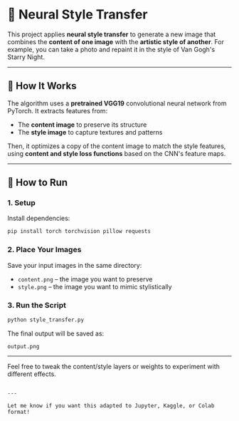 
# 🎨 Neural Style Transfer

This project applies **neural style transfer** to generate a new image that combines the **content of one image** with the **artistic style of another**. For example, you can take a photo and repaint it in the style of Van Gogh's Starry Night.

---

## 🧠 How It Works

The algorithm uses a **pretrained VGG19** convolutional neural network from PyTorch. It extracts features from:

- The **content image** to preserve its structure
- The **style image** to capture textures and patterns

Then, it optimizes a copy of the content image to match the style features, using **content and style loss functions** based on the CNN's feature maps.

---

## 🚀 How to Run

### 1. Setup

Install dependencies:
```bash
pip install torch torchvision pillow requests
```

### 2. Place Your Images

Save your input images in the same directory:
- `content.png` – the image you want to preserve
- `style.png` – the image you want to mimic stylistically

### 3. Run the Script

```bash
python style_transfer.py
```

The final output will be saved as:
```
output.png
```

---

Feel free to tweak the content/style layers or weights to experiment with different effects.
```

---

Let me know if you want this adapted to Jupyter, Kaggle, or Colab format!
